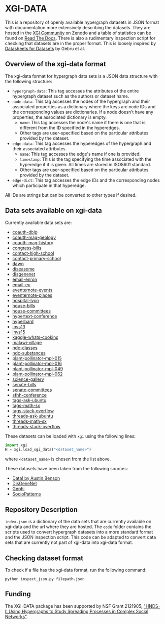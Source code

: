 # XGI-DATA
 
This is a repository of openly available hypergraph datasets in JSON format with documentation more extensively describing the datasets. They are hosted in the [XGI Community](https://zenodo.org/communities/xgi) on Zenodo and a table of statistics can be found on [Read The Docs](https://xgi.readthedocs.io/en/stable/xgi-data.html). There is also a rudimentary inspection script for checking that datasets are in the proper format. This is loosely inspired by [Datasheets for Datasets](https://arxiv.org/abs/1803.09010) by Gebru et al.

## Overview of the xgi-data format
The xgi-data format for hypergraph data sets is a JSON data structure with the following structure:
* `hypergraph-data`: This tag accesses the attributes of the entire hypergraph dataset such as the authors or dataset name.
* `node-data`: This tag accesses the nodes of the hypergraph and their associated properties as a dictionary where the keys are node IDs and the corresponding values are dictionaries. If a node doesn't have any properties, the associated dictionary is empty.
  * `name`: This tag accesses the node's name if there is one that is different from the ID specified in the hyperedges.
  * Other tags are user-specified based on the particular attributes provided by the dataset.
* `edge-data`: This tag accesses the hyperedges of the hypergraph and their associated attributes.
  * `name`: This tag accesses the edge's name if one is provided.
  * `timestamp`: This is the tag specifying the time associated with the hyperedge if it is given. All times are stored in ISO8601 standard.
  * Other tags are user-specified based on the particular attributes provided by the dataset.
* `edge-dict`: This tag accesses the edge IDs and the corresponding nodes which participate in that hyperedge.

All IDs are strings but can be converted to other types if desired.

## Data sets available on xgi-data

Currently available data sets are:
* [coauth-dblp](https://zenodo.org/records/10155873)
* [coauth-mag-geology](https://zenodo.org/records/10928443)
* [coauth-mag-history](https://zenodo.org/records/13151009)
* [congress-bills](https://zenodo.org/records/10928561)
* [contact-high-school](https://zenodo.org/records/10155802)
* [contact-primary-school](https://zenodo.org/records/10155810)
* [dawn](https://zenodo.org/records/10155779)
* [diseasome](https://zenodo.org/records/10155812)
* [disgenenet](https://zenodo.org/records/10155817)
* [email-enron](https://zenodo.org/records/10155819)
* [email-eu](https://zenodo.org/records/10155823)
* [eventernote-events](https://zenodo.org/records/11151063)
* [eventernote-places](https://zenodo.org/records/11263394)
* [hospital-lyon](https://zenodo.org/records/10155825)
* [house-bills](https://zenodo.org/records/10957691)
* [house-committees](https://zenodo.org/records/10957702)
* [hypertext-conference](https://zenodo.org/records/10206136)
* [hyperbard](https://zenodo.org/records/11211879)
* [invs13](https://zenodo.org/records/10206151)
* [invs15](https://zenodo.org/records/10206154)
* [kaggle-whats-cooking](https://zenodo.org/records/10157609)
* [malawi-village](https://zenodo.org/records/10206147)
* [ndc-classes](https://zenodo.org/records/10155772)
* [ndc-substances](https://zenodo.org/records/10929019)
* [plant-pollinator-mpl-015](https://zenodo.org/records/13754154)
* [plant-pollinator-mpl-016](https://zenodo.org/records/13754237)
* [plant-pollinator-mpl-049](https://zenodo.org/records/13754332)
* [plant-pollinator-mpl-062](https://zenodo.org/records/13753744)
* [science-gallery](https://zenodo.org/records/10206142)
* [senate-bills](https://zenodo.org/records/10957697)
* [senate-committees](https://zenodo.org/records/10957699)
* [sfhh-conference](https://zenodo.org/records/10198859)
* [tags-ask-ubuntu](https://zenodo.org/records/10155835)
* [tags-math-sx](https://zenodo.org/records/10155845)
* [tags-stack-overflow](https://zenodo.org/records/10155885)
* [threads-ask-ubuntu](https://zenodo.org/records/10373311)
* [threads-math-sx](https://zenodo.org/records/10373324)
* [threads-stack-overflow](https://zenodo.org/records/10373328)

These datasets can be loaded with `xgi` using the following lines:
```python
import xgi
H = xgi.load_xgi_data("<dataset_name>")
```
where `<dataset_name>` is chosen from the list above.

These datasets have been taken from the following sources:
* [Data! by Austin Benson](https://www.cs.cornell.edu/~arb/data/)
* [DisGeneNet](https://www.disgenet.org/)
* [Gephi](https://github.com/gephi/gephi.github.io/)
* [SocioPatterns](http://www.sociopatterns.org/)

## Repository Description
`index.json` is a dictionary of the data sets that are currently available on xgi-data and the url where they are hosted.
The `code` folder contains the scripts used to convert hypergraph datasets into a more standard format and the JSON inspection script. This code can be adapted to convert data sets that are currently not part of xgi-data into xgi-data format.


## Checking dataset format
To check if a file has the xgi-data format, run the following command:
```
python inspect_json.py filepath.json
```

## Funding
The XGI-DATA package has been supported by NSF Grant 2121905, ["HNDS-I: Using Hypergraphs to Study Spreading Processes in Complex Social Networks"](https://www.nsf.gov/awardsearch/showAward?AWD_ID=2121905).